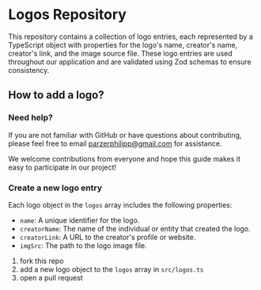 # Logos Repository

This repository contains a collection of logo entries, each represented by a TypeScript object with properties for the logo's name, creator's name, creator's link, and the image source file. These logo entries are used throughout our application and are validated using Zod schemas to ensure consistency.

## How to add a logo?

### Need help?
If you are not familiar with GitHub or have questions about contributing, please feel free to email parzerphilipp@gmail.com for assistance.

We welcome contributions from everyone and hope this guide makes it easy to participate in our project!

### Create a new logo entry

Each logo object in the `logos` array includes the following properties:
- `name`: A unique identifier for the logo.
- `creatorName`: The name of the individual or entity that created the logo.
- `creatorLink`: A URL to the creator's profile or website.
- `imgSrc`: The path to the logo image file.

1. fork this repo
2. add a new logo object to the `logos` array in `src/logos.ts`
3. open a pull request
